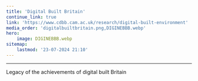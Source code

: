 ```yaml
---
title: 'Digital Built Britain'
continue_link: true
link: 'https://www.cdbb.cam.ac.uk/research/digital-built-environment'
media_order: 'digitalbuiltbritain.png,DIGINEBBB.webp'
hero:
    image: DIGINEBBB.webp
sitemap:
    lastmod: '23-07-2024 21:10'
---
```


---
Legacy of the achievements of digital built Britain
